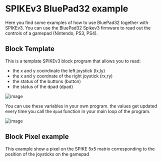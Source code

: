 # SPIKEv3 BluePad32 example

Here you find some examples of how to use BluePad32 together with SPIKEv3. You can use the BluePad32 Spikev3 firmware to read out the controls of a gamepad (Nintendo, PS3, PS4).

## Block Template
This is a template SPIKEv3 block program that allows you to read:
- the x and y cooirdinate the left joystick (lx,ly)
- the x and y coordnate of the right joystick (rx,ry)
- the status of the buttons (button)
- the status of the dpad (dpad)


![image](https://github.com/antonvh/PUPRemote/assets/51531682/1c5ceb8f-6049-4a44-bed5-5a8ec795ffe0)

You can use these variables in your own program. the values get updated every time you call the `dpad` function in your main loop of the program.

![image](https://github.com/antonvh/PUPRemote/assets/51531682/8c165b6a-9cc7-4647-8d25-39db9bff441b)

## Block Pixel example
This example show a pixel on the SPIKE 5x5 matrix corresponding to the position of the joysticks on the gamepad

